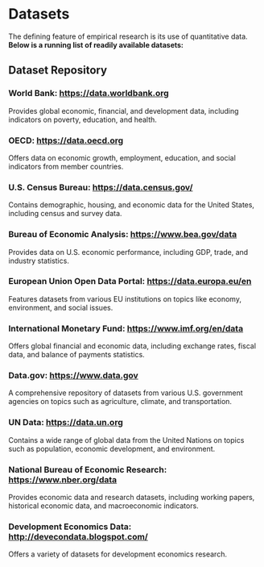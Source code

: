 # Datasets

The defining feature of empirical research is its use of quantitative data. **Below is a running list of readily available datasets:**

## Dataset Repository

### World Bank: https://data.worldbank.org

Provides global economic, financial, and development data, including indicators on poverty, education, and health.

### OECD: https://data.oecd.org

Offers data on economic growth, employment, education, and social indicators from member countries.

### U.S. Census Bureau: https://data.census.gov/

Contains demographic, housing, and economic data for the United States, including census and survey data.

### Bureau of Economic Analysis: https://www.bea.gov/data

Provides data on U.S. economic performance, including GDP, trade, and industry statistics.

### European Union Open Data Portal: https://data.europa.eu/en

Features datasets from various EU institutions on topics like economy, environment, and social issues.

### International Monetary Fund: https://www.imf.org/en/data

Offers global financial and economic data, including exchange rates, fiscal data, and balance of payments statistics.

### Data.gov: https://www.data.gov

A comprehensive repository of datasets from various U.S. government agencies on topics such as agriculture, climate, and transportation.

### UN Data: https://data.un.org

Contains a wide range of global data from the United Nations on topics such as population, economic development, and environment.

### National Bureau of Economic Research: https://www.nber.org/data

Provides economic data and research datasets, including working papers, historical economic data, and macroeconomic indicators.

### Development Economics Data: http://devecondata.blogspot.com/

Offers a variety of datasets for development economics research.
